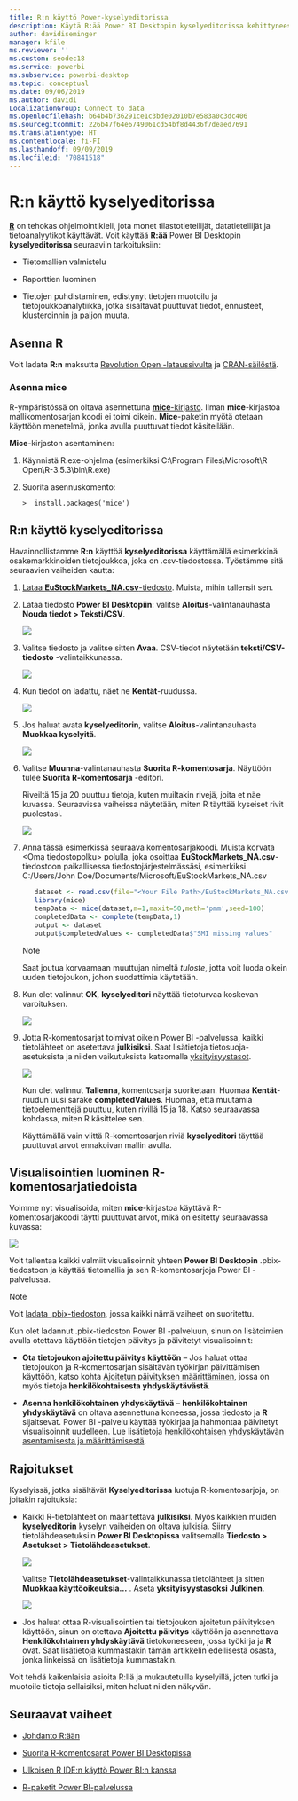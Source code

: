 ```yaml
---
title: R:n käyttö Power-kyselyeditorissa
description: Käytä R:ää Power BI Desktopin kyselyeditorissa kehittyneeseen analyysiin
author: davidiseminger
manager: kfile
ms.reviewer: ''
ms.custom: seodec18
ms.service: powerbi
ms.subservice: powerbi-desktop
ms.topic: conceptual
ms.date: 09/06/2019
ms.author: davidi
LocalizationGroup: Connect to data
ms.openlocfilehash: b64b4b736291ce1c3bde02010b7e583a0c3dc406
ms.sourcegitcommit: 226b47f64e6749061cd54bf8d4436f7deaed7691
ms.translationtype: HT
ms.contentlocale: fi-FI
ms.lasthandoff: 09/09/2019
ms.locfileid: "70841518"
---
```

# <a name="use-r-in-query-editor"></a>R:n käyttö kyselyeditorissa

[**R**](https://mran.microsoft.com/documents/what-is-r) on tehokas ohjelmointikieli, jota monet tilastotieteilijät, datatieteilijät ja tietoanalyytikot käyttävät. Voit käyttää **R:ää** Power BI Desktopin **kyselyeditorissa** seuraaviin tarkoituksiin:

* Tietomallien valmistelu

* Raporttien luominen

* Tietojen puhdistaminen, edistynyt tietojen muotoilu ja tietojoukkoanalytiikka, jotka sisältävät puuttuvat tiedot, ennusteet, klusteroinnin ja paljon muuta.  

## <a name="install-r"></a>Asenna R

Voit ladata **R:n** maksutta [Revolution Open -lataussivulta](https://mran.revolutionanalytics.com/download/) ja [CRAN-säilöstä](https://cran.r-project.org/bin/windows/base/).

### <a name="install-mice"></a>Asenna mice

R-ympäristössä on oltava asennettuna [**mice**-kirjasto](https://www.rdocumentation.org/packages/mice/versions/3.5.0/topics/mice). Ilman **mice**-kirjastoa mallikomentosarjan koodi ei toimi oikein. **Mice**-paketin myötä otetaan käyttöön menetelmä, jonka avulla puuttuvat tiedot käsitellään.

**Mice**-kirjaston asentaminen:

1. Käynnistä R.exe-ohjelma (esimerkiksi C:\Program Files\Microsoft\R Open\R-3.5.3\bin\R.exe)  

2. Suorita asennuskomento:

   ``` 
   >  install.packages('mice') 
   ```

## <a name="use-r-in-query-editor"></a>R:n käyttö kyselyeditorissa

Havainnollistamme **R:n** käyttöä **kyselyeditorissa** käyttämällä esimerkkinä osakemarkkinoiden tietojoukkoa, joka on .csv-tiedostossa. Työstämme sitä seuraavien vaiheiden kautta:

1. [Lataa **EuStockMarkets_NA.csv**-tiedosto](http://download.microsoft.com/download/F/8/A/F8AA9DC9-8545-4AAE-9305-27AD1D01DC03/EuStockMarkets_NA.csv). Muista, mihin tallensit sen.

1. Lataa tiedosto **Power BI Desktopiin**: valitse **Aloitus**-valintanauhasta **Nouda tiedot > Teksti/CSV**.

   ![](media/desktop-r-in-query-editor/r-in-query-editor_1.png)

1. Valitse tiedosto ja valitse sitten **Avaa**. CSV-tiedot näytetään **teksti/CSV-tiedosto** -valintaikkunassa.

   ![](media/desktop-r-in-query-editor/r-in-query-editor_2.png)

1. Kun tiedot on ladattu, näet ne **Kentät**-ruudussa.

   ![](media/desktop-r-in-query-editor/r-in-query-editor_3.png)

1. Jos haluat avata **kyselyeditorin**, valitse **Aloitus**-valintanauhasta **Muokkaa kyselyitä**.

   ![](media/desktop-r-in-query-editor/r-in-query-editor_4.png)

1. Valitse **Muunna**-valintanauhasta **Suorita R-komentosarja**. Näyttöön tulee **Suorita R-komentosarja** -editori.  

   Riveiltä 15 ja 20 puuttuu tietoja, kuten muiltakin rivejä, joita et näe kuvassa. Seuraavissa vaiheissa näytetään, miten R täyttää kyseiset rivit puolestasi.

   ![](media/desktop-r-in-query-editor/r-in-query-editor_5d.png)

1. Anna tässä esimerkissä seuraava komentosarjakoodi. Muista korvata &lt;Oma tiedostopolku&gt; polulla, joka osoittaa **EuStockMarkets_NA.csv**-tiedostoon paikallisessa tiedostojärjestelmässäsi, esimerkiksi C:/Users/John Doe/Documents/Microsoft/EuStockMarkets_NA.csv

    ```r
       dataset <- read.csv(file="<Your File Path>/EuStockMarkets_NA.csv", header=TRUE, sep=",")
       library(mice)
       tempData <- mice(dataset,m=1,maxit=50,meth='pmm',seed=100)
       completedData <- complete(tempData,1)
       output <- dataset
       output$completedValues <- completedData$"SMI missing values"
    ```

    > [!NOTE]
    > Saat joutua korvaamaan muuttujan nimeltä *tuloste*, jotta voit luoda oikein uuden tietojoukon, johon suodattimia käytetään.

7. Kun olet valinnut **OK**, **kyselyeditori** näyttää tietoturvaa koskevan varoituksen.

   ![](media/desktop-r-in-query-editor/r-in-query-editor_6.png)
8. Jotta R-komentosarjat toimivat oikein Power BI -palvelussa, kaikki tietolähteet on asetettava **julkisiksi**. Saat lisätietoja tietosuoja-asetuksista ja niiden vaikutuksista katsomalla [yksityisyystasot](desktop-privacy-levels.md).

   ![](media/desktop-r-in-query-editor/r-in-query-editor_7.png)

   Kun olet valinnut **Tallenna**, komentosarja suoritetaan. Huomaa **Kentät**-ruudun uusi sarake **completedValues**. Huomaa, että muutamia tietoelementtejä puuttuu, kuten rivillä 15 ja 18. Katso seuraavassa kohdassa, miten R käsittelee sen.

   Käyttämällä vain viittä R-komentosarjan riviä **kyselyeditori** täyttää puuttuvat arvot ennakoivan mallin avulla.

## <a name="create-visuals-from-r-script-data"></a>Visualisointien luominen R-komentosarjatiedoista

Voimme nyt visualisoida, miten **mice**-kirjastoa käyttävä R-komentosarjakoodi täytti puuttuvat arvot, mikä on esitetty seuraavassa kuvassa:

![](media/desktop-r-in-query-editor/r-in-query-editor_8a.png)

Voit tallentaa kaikki valmiit visualisoinnit yhteen **Power BI Desktopin** .pbix-tiedostoon ja käyttää tietomallia ja sen R-komentosarjoja Power BI -palvelussa.

> [!NOTE]
> Voit [ladata .pbix-tiedoston](http://download.microsoft.com/download/F/8/A/F8AA9DC9-8545-4AAE-9305-27AD1D01DC03/Complete%20Values%20with%20R%20in%20PQ.pbix), jossa kaikki nämä vaiheet on suoritettu.

Kun olet ladannut .pbix-tiedoston Power BI -palveluun, sinun on lisätoimien avulla otettava käyttöön tietojen päivitys ja päivitetyt visualisoinnit:  

* **Ota tietojoukon ajoitettu päivitys käyttöön** – Jos haluat ottaa tietojoukon ja R-komentosarjan sisältävän työkirjan päivittämisen käyttöön, katso kohta [Ajoitetun päivityksen määrittäminen](refresh-scheduled-refresh.md), jossa on myös tietoja **henkilökohtaisesta yhdyskäytävästä**.

* **Asenna henkilökohtainen yhdyskäytävä** – **henkilökohtainen yhdyskäytävä** on oltava asennettuna koneessa, jossa tiedosto ja **R** sijaitsevat. Power BI -palvelu käyttää työkirjaa ja hahmontaa päivitetyt visualisoinnit uudelleen. Lue lisätietoja [henkilökohtaisen yhdyskäytävän asentamisesta ja määrittämisestä](service-gateway-personal-mode.md).

## <a name="limitations"></a>Rajoitukset

Kyselyissä, jotka sisältävät **Kyselyeditorissa** luotuja R-komentosarjoja, on joitakin rajoituksia:

* Kaikki R-tietolähteet on määritettävä **julkisiksi**. Myös kaikkien muiden **kyselyeditorin** kyselyn vaiheiden on oltava julkisia. Siirry tietolähdeasetuksiin **Power BI Desktopissa** valitsemalla **Tiedosto > Asetukset > Tietolähdeasetukset**.

  ![](media/desktop-r-in-query-editor/r-in-query-editor_9.png)

  Valitse **Tietolähdeasetukset**-valintaikkunassa tietolähteet ja sitten **Muokkaa käyttöoikeuksia...** .  Aseta **yksityisyystasoksi** **Julkinen**.

  ![](media/desktop-r-in-query-editor/r-in-query-editor_10.png)    
* Jos haluat ottaa R-visualisointien tai tietojoukon ajoitetun päivityksen käyttöön, sinun on otettava **Ajoitettu päivitys** käyttöön ja asennettava **Henkilökohtainen yhdyskäytävä** tietokoneeseen, jossa työkirja ja **R** ovat. Saat lisätietoja kummastakin tämän artikkelin edellisestä osasta, jonka linkeissä on lisätietoja kummastakin.

Voit tehdä kaikenlaisia asioita R:llä ja mukautetuilla kyselyillä, joten tutki ja muotoile tietoja sellaisiksi, miten haluat niiden näkyvän.

## <a name="next-steps"></a>Seuraavat vaiheet

* [Johdanto R:ään](https://mran.microsoft.com/documents/what-is-r) 

* [Suorita R-komentosarat Power BI Desktopissa](desktop-r-scripts.md) 

* [Ulkoisen R IDE:n käyttö Power BI:n kanssa](desktop-r-ide.md) 

* [R-paketit Power BI-palvelussa](service-r-packages-support.md)
